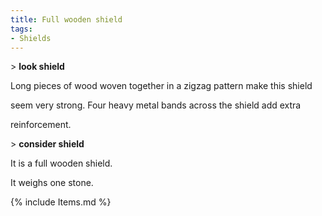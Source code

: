 ```yaml
---
title: Full wooden shield
tags:
- Shields
---
```


\> **look shield**

Long pieces of wood woven together in a zigzag pattern make this shield

seem very strong. Four heavy metal bands across the shield add extra

reinforcement.

\> **consider shield**

It is a full wooden shield.

It weighs one stone.

{% include Items.md %}
